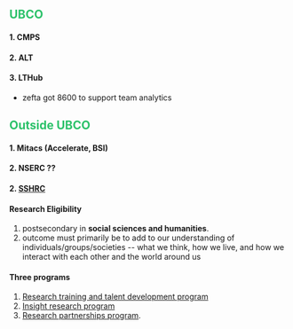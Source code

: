 ## <font color="#2DC26B">UBCO</font>
#### 1. CMPS

#### 2. ALT
#### 3. LTHub
* zefta got 8600 to support team analytics 

## <font color="#2DC26B">Outside UBCO</font>
#### 1. Mitacs (Accelerate, BSI)
#### 2. NSERC ??

#### 2. [SSHRC](https://www.sshrc-crsh.gc.ca/home-accueil-eng.aspx)
#### Research Eligibility
1. postsecondary in **social sciences and humanities**.
2. outcome must primarily be to add to our understanding of individuals/groups/societies -- what we think, how we live, and how we interact with each other and the world around us
#### Three programs
1. [Research training and talent development program](https://www.sshrc-crsh.gc.ca/funding-financement/umbrella_programs-programme_cadre/talent-eng.aspx)
2. [Insight research program](https://www.sshrc-crsh.gc.ca/funding-financement/umbrella_programs-programme_cadre/insight-savoir-eng.aspx) 
3. [Research partnerships program](https://www.sshrc-crsh.gc.ca/funding-financement/umbrella_programs-programme_cadre/connection-connexion-eng.aspx).
